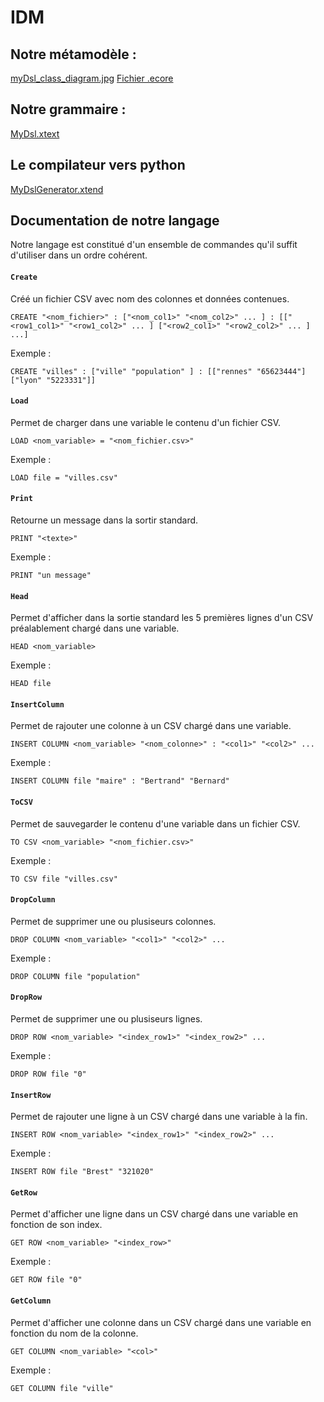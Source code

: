 # IDM

## Notre métamodèle :

[myDsl_class_diagram.jpg](myDsl_class_diagram.jpg)
[Fichier .ecore](org.xtext.example.mydsl/model/generated/MyDsl.ecore)


## Notre grammaire :

[MyDsl.xtext](org.xtext.example.mydsl/src/org/xtext/example/mydsl/MyDsl.xtext)

## Le compilateur vers python

[MyDslGenerator.xtend](org.xtext.example.mydsl/src/org/xtext/example/mydsl/generator/MyDslGenerator.xtend)

## Documentation de notre langage

Notre langage est constitué d'un ensemble de commandes qu'il suffit d'utiliser dans un ordre cohérent.

#### `Create`

Créé un fichier CSV avec nom des colonnes et données contenues.

```
CREATE "<nom_fichier>" : ["<nom_col1>" "<nom_col2>" ... ] : [["<row1_col1>" "<row1_col2>" ... ] ["<row2_col1>" "<row2_col2>" ... ] ...]
```

Exemple :

```
CREATE "villes" : ["ville" "population" ] : [["rennes" "65623444"]["lyon" "5223331"]]
```

#### `Load`

Permet de charger dans une variable le contenu d'un fichier CSV.

```
LOAD <nom_variable> = "<nom_fichier.csv>"
```

Exemple :

```
LOAD file = "villes.csv"
```

#### `Print`

Retourne un message dans la sortir standard.

```
PRINT "<texte>"
```

Exemple :

```
PRINT "un message"
```

#### `Head`

Permet d'afficher dans la sortie standard les 5 premières lignes d'un CSV préalablement chargé dans une variable.

```
HEAD <nom_variable>
```

Exemple :

```
HEAD file
```

#### `InsertColumn`

Permet de rajouter une colonne à un CSV chargé dans une variable.

```
INSERT COLUMN <nom_variable> "<nom_colonne>" : "<col1>" "<col2>" ...
```

Exemple :

```
INSERT COLUMN file "maire" : "Bertrand" "Bernard"
```

#### `ToCSV`

Permet de sauvegarder le contenu d'une variable dans un fichier CSV.

```
TO CSV <nom_variable> "<nom_fichier.csv>"
```

Exemple :

```
TO CSV file "villes.csv"
```

#### `DropColumn`

Permet de supprimer une ou plusiseurs colonnes.

```
DROP COLUMN <nom_variable> "<col1>" "<col2>" ...
```

Exemple :

```
DROP COLUMN file "population"
```

#### `DropRow`

Permet de supprimer une ou plusiseurs lignes.

```
DROP ROW <nom_variable> "<index_row1>" "<index_row2>" ...
```

Exemple :

```
DROP ROW file "0"
```

#### `InsertRow`

Permet de rajouter une ligne à un CSV chargé dans une variable à la fin.

```
INSERT ROW <nom_variable> "<index_row1>" "<index_row2>" ...
```

Exemple :

```
INSERT ROW file "Brest" "321020"
```

#### `GetRow`

Permet d'afficher une ligne dans un CSV chargé dans une variable en fonction de son index.

```
GET ROW <nom_variable> "<index_row>"
```

Exemple :

```
GET ROW file "0"
```

#### `GetColumn`

Permet d'afficher une colonne dans un CSV chargé dans une variable en fonction du nom de la colonne.

```
GET COLUMN <nom_variable> "<col>"
```

Exemple :

```
GET COLUMN file "ville"
```
